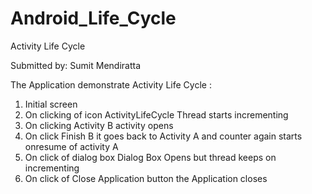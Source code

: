 # Android_Life_Cycle

Activity Life Cycle

Submitted by:
Sumit Mendiratta


The Application demonstrate Activity Life Cycle :
1. Initial screen
2. On clicking of icon ActivityLifeCycle Thread starts incrementing
3. On clicking Activity B activity opens
4. On click Finish B it goes back to Activity A and counter again starts onresume of activity A
5. On click of dialog box Dialog Box Opens but thread keeps on incrementing
6. On click of Close Application button the Application closes
